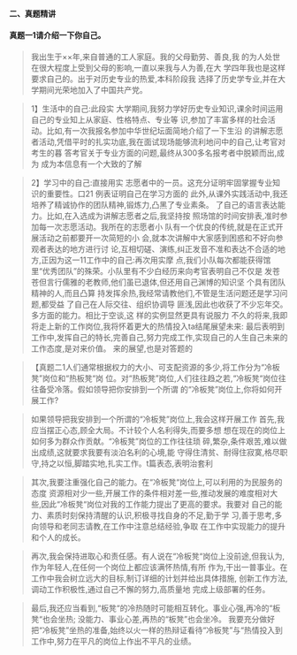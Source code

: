 #### 二、真题精讲
#### 真题一1请介绍一下你自己。
>   我出生于××年,来自普通的工人家庭。我的父母勤劳、善良,我
的为人处世在很大程度上受到父母的影响,一直以来我与人为善,在大
学四年我也是这样要求自己的。出于对历史专业的热爱,本科阶段我
选择了历史学专业,并在大学期间光荣地加入了中国共产党。

>   1】生活中的自己:此段实
大学期间,我努力学好历史专业知识,课余时间运用自己的专业知上从家庭、性格特点、专业等
识,参加了丰富多样的社会活动。比如,有一次我报名参加中华世纪坛面简地介绍了一下生沿
的讲解志愿者活动,凭借平时的扎实功底,我在面试现场能够流利地问中的自己,让考官对考生的暮
答考官关于专业方面的问题,最终从300多名报考者中脱颖而出,成为
成为本信息有一个大致的了解

>   2】学习中的自己:直接用实
志愿者中的一员。这充分证明牢固掌握专业知识的重要性。口21
例表证明自己在学习方面的
此外,从课外实践活动中,我还培养了精诚协作的团队精神,锻炼力,凸黑了专业素条。
了自己的语言表达能力。比如,在入选成为讲解志愿者之后,我坚持按
照场馆的时间安排表,准时参加每一次志愿活动。我所在的志愿者小
队有一个优良的传统,就是在正式开展活动之前都要开一次简短的小
会,就本次讲解中大家感到困惑和不好向参观者表达的地方进行讨
论,互相切磋、演练,纠正发音不准和表达不合适的地方,正因为这一11工作中的自己:再次用实摩
点,我们小队每次都能获得馆里“优秀团队”的殊荣。小队里有不少白经历来向考官表明自己不仅是
发苍苍但言行儒雅的老教师,他们虽已退体,但还用自己渊博的知识坚
个具有团队精神的人,而且凸算
持发挥余热,我经常请教他们,不管是生活问题还是学习问题,都受益
了自己在人际交往、组织协调导
匪浅,因此也收获了不少忘年交。
多方面的能力。相比于空谈,这
样的实例显然更具有说服力
不久的将来,我即将走上新的工作岗位,我将怀着更大的热情投入ta结尾展望未来:
最后表明到工作中,发挥自己的特长,完善自己,努力完成工作,实现自己的人生自己未来的工作态度,是对来价值。
来的展望,也是对答题的


>   【真题二1人们通常根据权力的大小、可支配资源的多少,将工作分为“冷板凳”岗位和“热板凳“岗
位。对“热板凳”岗位,人们往往趋之若,“冷板凳“岗位往往备受冷落。假如领导把你安排到一个所谓
的“冷板凳”岗位上,你将如何开展工作?

>   如果领导把我安排到一个所谓的“冷板凳”岗位上,我会这样开展工作
首先,我应当摆正心态,顾全大局。不计较个人名利得失,而要多想
想在现在的岗位上如何多为群众作贡献。“冷板凳”岗位的工作往往琐
碎,繁杂,条件艰苦,难以做出成绩,这就要求我要有淡泊名利的心境,能
守得住清贫、耐得住寂寞,格尽职守,持之以恒,脚踏实地,扎实工作。t篇表态,表明治套利

>   其次,我要注重强化自己的能力。在“冷板凳“岗位上,可以利用的为民服务的态度
资源相对少一些,开展工作的条件相对差一些,推动发展的难度相对大
些,因此“冷板凳“岗位对我的工作能力提出了更高的要求。我要对
自己的能力、素质时刻保持清醒的认识,积极寻找自身的不足,勤于学
习,善于思考,多向领导和老同志请教,在工作中注意总结经验,争取
在工作中实现能力的提升和个人的成长。

>   再次,我会保持进取心和责任感。有人说在“冷板凳“岗位上没前途,但我认为,作为年轻人,在任何一个岗位上都应该满怀热情,有所
作为,干出一普事业。在工作中我会树立远大的目标,制订详细的计划并给出具体措施,
创新工作方法,调动工作积极性,通过自己不懈的努力,高质量地
完成上级部署的任务。

>   最后,我还应当看到,“板凳“的冷热随时可能相互转化。事业心强,再冷的“板凳“也会坐热;
没能力、事业心差,再热的“板凳”也会坐冷。
我要充分做好把“冷板凳”坐热的准备,始终以火一样的热辩证看待“冷板凳”与“热情投入到工作中,努力在平凡的岗位上作出不平凡的业绩。